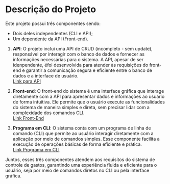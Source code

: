 # Descrição do Projeto

Este projeto possui três componentes sendo:
- Dois deles independentes (CLI e API);
- Um dependente da API (Front-end).



1. **API**: O projeto inclui uma API de CRUD (incompleto - sem update), responsável por interagir com o banco de dados e fornecer as informações necessárias para o sistema. A API, apesar de ser idenpendente, éfoi desenvolvida para atender às requisições do front-end e garantir a comunicação segura e eficiente entre o banco de dados e a interface de usuário. <br/>  [Link para API](./ControleDeGastosWeb)

2. **Front-end**: O front-end do sistema é uma interface gráfica que interage diretamente com a API para apresentar dados e informações ao usuário de forma intuitiva. Ele permite que o usuário execute as funcionalidades do sistema de maneira simples e direta, sem precisar lidar com a complexidade dos comandos CLI. <br/>  [Link Front-End](./frontend-react-ts)

3. **Programa em CLI**: O sistema conta com um programa de linha de comando (CLI) que permite ao usuário interagir diretamente com a aplicação por meio de comandos simples. Esse componente facilita a execução de operações básicas de forma eficiente e prática. <br/> [Link Programa em CLI](./MaxiprodApp_em_CLI)


Juntos, esses três componentes atendem aos requisitos do sistema de controle de gastos, garantindo uma experiência fluida e eficiente para o usuário, seja por meio de comandos diretos no CLI ou pela interface gráfica.
